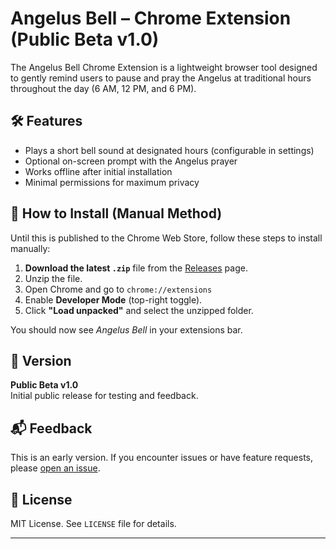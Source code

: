 # Angelus Bell – Chrome Extension (Public Beta v1.0)

The Angelus Bell Chrome Extension is a lightweight browser tool designed to gently remind users to pause and pray the Angelus at traditional hours throughout the day (6 AM, 12 PM, and 6 PM).

## 🛠️ Features
- Plays a short bell sound at designated hours (configurable in settings)
- Optional on-screen prompt with the Angelus prayer
- Works offline after initial installation
- Minimal permissions for maximum privacy

## 🚀 How to Install (Manual Method)

Until this is published to the Chrome Web Store, follow these steps to install manually:

1. **Download the latest `.zip`** file from the [Releases](https://github.com/YOUR_USERNAME/angelus-bell-chrome-extension/releases) page.
2. Unzip the file.
3. Open Chrome and go to `chrome://extensions`
4. Enable **Developer Mode** (top-right toggle).
5. Click **"Load unpacked"** and select the unzipped folder.

You should now see *Angelus Bell* in your extensions bar.

## 🔄 Version
**Public Beta v1.0**  
Initial public release for testing and feedback.

## 📬 Feedback
This is an early version. If you encounter issues or have feature requests, please [open an issue](https://github.com/YOUR_USERNAME/angelus-bell-chrome-extension/issues).

## 📜 License
MIT License. See `LICENSE` file for details.

---

